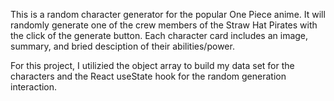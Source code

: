 This is a random character generator for the popular One Piece anime. It will randomly generate one of the crew members of the Straw Hat Pirates with the click of the generate button. Each character card includes an image, summary, and bried desciption of their abilities/power. 

For this project, I utilizied the object array to build my data set for the characters and the React useState hook for the random generation interaction. 